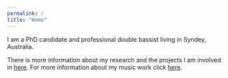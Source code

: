 ```yaml
---
permalink: /
title: "Home"
---
```


I am a PhD candidate and professional double bassist living in Syndey, Australia.

There is more information about my research and the projects I am involved in [here](https://jbisits.github.io/research/).
For more information about my music work click [here](https://jbisits.github.io/music/).
